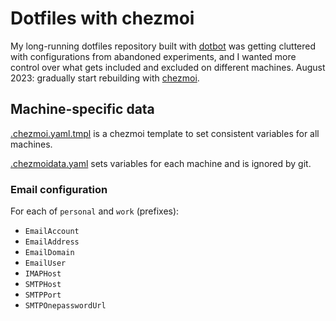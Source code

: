 # Dotfiles with chezmoi

My long-running dotfiles repository built with [dotbot](https://github.com/anishathalye/dotbot) was getting cluttered with configurations from abandoned experiments, and I wanted more control over what gets included and excluded on different machines. August 2023: gradually start rebuilding with [chezmoi](https://www.chezmoi.io/).

## Machine-specific data

[.chezmoi.yaml.tmpl](https://www.chezmoi.io/reference/special-files-and-directories/chezmoi-format-tmpl/) is a chezmoi template to set consistent variables for all machines.

[.chezmoidata.yaml](https://www.chezmoi.io/reference/special-files-and-directories/chezmoidata-format/) sets variables for each machine and is ignored by git.

### Email configuration

For each of `personal` and `work` (prefixes):

- `EmailAccount`
- `EmailAddress`
- `EmailDomain`
- `EmailUser`
- `IMAPHost`
- `SMTPHost`
- `SMTPPort`
- `SMTPOnepasswordUrl`

